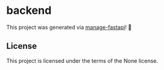# backend

This project was generated via [manage-fastapi](https://ycd.github.io/manage-fastapi/)! :tada:

## License

This project is licensed under the terms of the None license.
